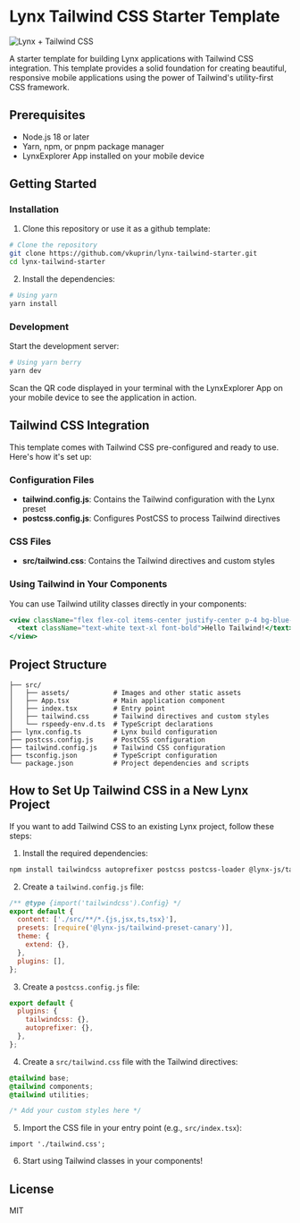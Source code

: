 # Lynx Tailwind CSS Starter Template

![Lynx + Tailwind CSS](https://img.shields.io/badge/Lynx-Tailwind_CSS-38B2AC?style=for-the-badge&logo=tailwind-css&logoColor=white)

A starter template for building Lynx applications with Tailwind CSS integration. This template provides a solid foundation for creating beautiful, responsive mobile applications using the power of Tailwind's utility-first CSS framework.

## Prerequisites

- Node.js 18 or later
- Yarn, npm, or pnpm package manager
- LynxExplorer App installed on your mobile device

## Getting Started

### Installation

1. Clone this repository or use it as a github template:

```bash
# Clone the repository
git clone https://github.com/vkuprin/lynx-tailwind-starter.git
cd lynx-tailwind-starter
```

2. Install the dependencies:

```bash
# Using yarn
yarn install
```

### Development

Start the development server:

```bash
# Using yarn berry
yarn dev
```

Scan the QR code displayed in your terminal with the LynxExplorer App on your mobile device to see the application in action.

## Tailwind CSS Integration

This template comes with Tailwind CSS pre-configured and ready to use. Here's how it's set up:

### Configuration Files

- **tailwind.config.js**: Contains the Tailwind configuration with the Lynx preset
- **postcss.config.js**: Configures PostCSS to process Tailwind directives

### CSS Files

- **src/tailwind.css**: Contains the Tailwind directives and custom styles

### Using Tailwind in Your Components

You can use Tailwind utility classes directly in your components:

```jsx
<view className="flex flex-col items-center justify-center p-4 bg-blue-500 rounded-lg">
  <text className="text-white text-xl font-bold">Hello Tailwind!</text>
</view>
```

## Project Structure

```
├── src/
│   ├── assets/           # Images and other static assets
│   ├── App.tsx           # Main application component
│   ├── index.tsx         # Entry point
│   ├── tailwind.css      # Tailwind directives and custom styles
│   └── rspeedy-env.d.ts  # TypeScript declarations
├── lynx.config.ts        # Lynx build configuration
├── postcss.config.js     # PostCSS configuration
├── tailwind.config.js    # Tailwind CSS configuration
├── tsconfig.json         # TypeScript configuration
└── package.json          # Project dependencies and scripts
```

## How to Set Up Tailwind CSS in a New Lynx Project

If you want to add Tailwind CSS to an existing Lynx project, follow these steps:

1. Install the required dependencies:

```bash
npm install tailwindcss autoprefixer postcss postcss-loader @lynx-js/tailwind-preset-canary
```

2. Create a `tailwind.config.js` file:

```js
/** @type {import('tailwindcss').Config} */
export default {
  content: ['./src/**/*.{js,jsx,ts,tsx}'],
  presets: [require('@lynx-js/tailwind-preset-canary')],
  theme: {
    extend: {},
  },
  plugins: [],
};
```

3. Create a `postcss.config.js` file:

```js
export default {
  plugins: {
    tailwindcss: {},
    autoprefixer: {},
  },
};
```

4. Create a `src/tailwind.css` file with the Tailwind directives:

```css
@tailwind base;
@tailwind components;
@tailwind utilities;

/* Add your custom styles here */
```

5. Import the CSS file in your entry point (e.g., `src/index.tsx`):

```tsx
import './tailwind.css';
```

6. Start using Tailwind classes in your components!

## License

MIT
